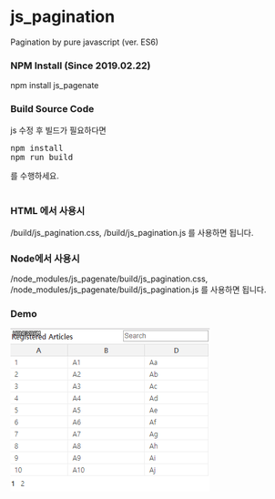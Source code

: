 # js_pagination
Pagination by pure javascript (ver. ES6)

### NPM Install (Since 2019.02.22)
npm install js_pagenate

### Build Source Code
js 수정 후 빌드가 필요하다면<br/>
<pre>
npm install
npm run build
</pre>
를 수행하세요.<br/>
<br/>

### HTML 에서 사용시
/build/js_pagination.css, /build/js_pagination.js 를 사용하면 됩니다.<br/>

### Node에서 사용시
/node_modules/js_pagenate/build/js_pagination.css, /node_modules/js_pagenate/build/js_pagination.js 를 사용하면 됩니다.<br/>

### Demo
<img src="https://github.com/seccoding/js_pagination/blob/master/examples/demo.gif" />